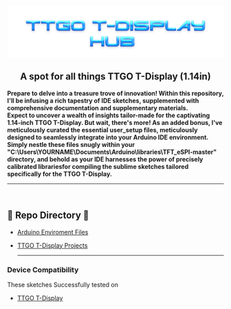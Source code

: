 ![Header](images/mainheader.png)
<br>

<div align="center">
  
## A spot for all things TTGO T-Display (1.14in)

</div>

<b>Prepare to delve into a treasure trove of innovation! Within this repository, I'll be infusing a rich tapestry of IDE sketches, supplemented with comprehensive documentation and supplementary materials. 
<br>
Expect to uncover a wealth of insights tailor-made for the captivating 1.14-inch TTGO T-Display.
But wait, there's more! As an added bonus, I've meticulously curated the essential user_setup files, meticulously designed to seamlessly integrate into your Arduino IDE environment. 
<br> 
Simply nestle these files snugly within your "C:\Users\YOURNAME\Documents\Arduino\libraries\TFT_eSPI-master" directory, and behold as your IDE harnesses the power of precisely calibrated librariesfor compiling the sublime sketches tailored specifically for the TTGO T-Display.</b>

<hr>
<br>

## 📁 Repo Directory 📁

- <a href=https://github.com/ATOMNFT/ESP32-TTGO-T-Display-Hub/tree/main/Arduino%20Files>Arduino Enviroment Files</a>
- <a href=https://github.com/ATOMNFT/ESP32-TTGO-T-Display-Hub/tree/main/Projects>TTGO T-Display Projects</a>
  
  <hr>
  
### Device Compatibility

These sketches Successfully tested on
- [TTGO T-Display](https://www.aliexpress.us/item/3256805784238887.html?spm=a2g0o.order_list.order_list_main.17.1ecc1802gBNP2R&gatewayAdapt=glo2usa)
